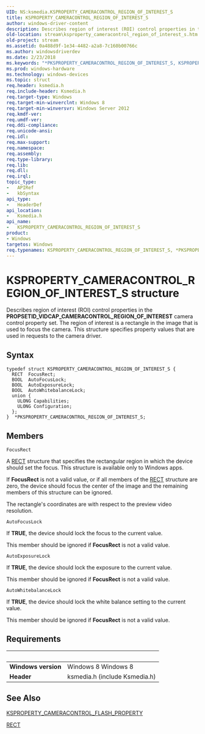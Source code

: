 ```yaml
---
UID: NS:ksmedia.KSPROPERTY_CAMERACONTROL_REGION_OF_INTEREST_S
title: KSPROPERTY_CAMERACONTROL_REGION_OF_INTEREST_S
author: windows-driver-content
description: Describes region of interest (ROI) control properties in the PROPSETID_VIDCAP_CAMERACONTROL_REGION_OF_INTEREST camera control property set.
old-location: stream\ksproperty_cameracontrol_region_of_interest_s.htm
old-project: stream
ms.assetid: 0a488d9f-1e34-4482-a2a8-7c160b00766c
ms.author: windowsdriverdev
ms.date: 2/23/2018
ms.keywords: "*PKSPROPERTY_CAMERACONTROL_REGION_OF_INTEREST_S, KSPROPERTY_CAMERACONTROL_REGION_OF_INTEREST_CONFIG_EXPOSURE, KSPROPERTY_CAMERACONTROL_REGION_OF_INTEREST_CONFIG_FOCUS, KSPROPERTY_CAMERACONTROL_REGION_OF_INTEREST_CONFIG_WB, KSPROPERTY_CAMERACONTROL_REGION_OF_INTEREST_CONVERGEMODE, KSPROPERTY_CAMERACONTROL_REGION_OF_INTEREST_FLAGS_ASYNC, KSPROPERTY_CAMERACONTROL_REGION_OF_INTEREST_FLAGS_AUTO, KSPROPERTY_CAMERACONTROL_REGION_OF_INTEREST_FLAGS_MANUAL, KSPROPERTY_CAMERACONTROL_REGION_OF_INTEREST_S, KSPROPERTY_CAMERACONTROL_REGION_OF_INTEREST_S structure [Streaming Media Devices], PKSPROPERTY_CAMERACONTROL_REGION_OF_INTEREST_S, PKSPROPERTY_CAMERACONTROL_REGION_OF_INTEREST_S structure pointer [Streaming Media Devices], ksmedia/KSPROPERTY_CAMERACONTROL_REGION_OF_INTEREST_S, ksmedia/PKSPROPERTY_CAMERACONTROL_REGION_OF_INTEREST_S, stream.ksproperty_cameracontrol_region_of_interest_s"
ms.prod: windows-hardware
ms.technology: windows-devices
ms.topic: struct
req.header: ksmedia.h
req.include-header: Ksmedia.h
req.target-type: Windows
req.target-min-winverclnt: Windows 8
req.target-min-winversvr: Windows Server 2012
req.kmdf-ver: 
req.umdf-ver: 
req.ddi-compliance: 
req.unicode-ansi: 
req.idl: 
req.max-support: 
req.namespace: 
req.assembly: 
req.type-library: 
req.lib: 
req.dll: 
req.irql: 
topic_type:
-	APIRef
-	kbSyntax
api_type:
-	HeaderDef
api_location:
-	Ksmedia.h
api_name:
-	KSPROPERTY_CAMERACONTROL_REGION_OF_INTEREST_S
product:
- Windows
targetos: Windows
req.typenames: KSPROPERTY_CAMERACONTROL_REGION_OF_INTEREST_S, *PKSPROPERTY_CAMERACONTROL_REGION_OF_INTEREST_S
---
```


# KSPROPERTY_CAMERACONTROL_REGION_OF_INTEREST_S structure
Describes region of interest (ROI) control properties in the <b>PROPSETID_VIDCAP_CAMERACONTROL_REGION_OF_INTEREST</b> camera control property set. The region of interest is a rectangle in the image that is used to focus the camera. This structure specifies property values that are used in requests to the camera driver.

## Syntax
```
typedef struct KSPROPERTY_CAMERACONTROL_REGION_OF_INTEREST_S {
  RECT  FocusRect;
  BOOL  AutoFocusLock;
  BOOL  AutoExposureLock;
  BOOL  AutoWhitebalanceLock;
  union {
    ULONG Capabilities;
    ULONG Configuration;
  };
}  *PKSPROPERTY_CAMERACONTROL_REGION_OF_INTEREST_S;
```

## Members


`FocusRect`

A <a href="https://msdn.microsoft.com/library/windows/hardware/ff569234">RECT</a> structure that specifies the rectangular region in which the device should set the focus. This structure is available only to Windows apps.

If <b>FocusRect</b> is not a valid value, or if all members of the <a href="https://msdn.microsoft.com/library/windows/hardware/ff569234">RECT</a> structure are zero, the device should focus the center of the image and the remaining members of this structure can be ignored.

The rectangle's coordinates are with respect to the preview video resolution.

`AutoFocusLock`

If <b>TRUE</b>, the device should lock the focus to the current value.

This member should be ignored if <b>FocusRect</b> is not a valid value.

`AutoExposureLock`

If <b>TRUE</b>, the device should lock the exposure to the current value.

This member should be ignored if <b>FocusRect</b> is not a valid value.

`AutoWhitebalanceLock`

If <b>TRUE</b>, the device should lock the white balance setting to the current value.

This member should be ignored if <b>FocusRect</b> is not a valid value.


## Requirements
| &nbsp; | &nbsp; |
| ---- |:---- |
| **Windows version** | Windows 8 Windows 8 |
| **Header** | ksmedia.h (include Ksmedia.h) |

## See Also

<a href="https://msdn.microsoft.com/library/windows/hardware/jj156041">KSPROPERTY_CAMERACONTROL_FLASH_PROPERTY</a>



<a href="https://msdn.microsoft.com/library/windows/hardware/ff569234">RECT</a>